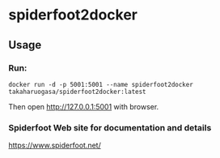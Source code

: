 # spiderfoot2docker

## Usage

### Run:  
```docker run -d -p 5001:5001 --name spiderfoot2docker takaharuogasa/spiderfoot2docker:latest```

Then open http://127.0.0.1:5001 with browser.

### Spiderfoot Web site for documentation and details
https://www.spiderfoot.net/
